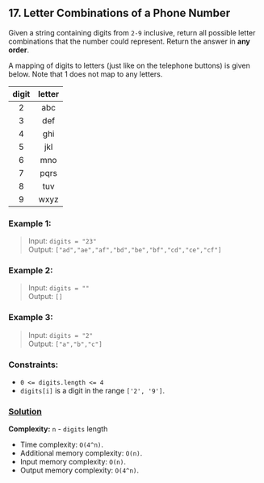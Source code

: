 ## 17. Letter Combinations of a Phone Number

Given a string containing digits from `2-9` inclusive, return all possible letter combinations that the number could represent. Return the answer in **any order**.

A mapping of digits to letters (just like on the telephone buttons) is given below. Note that 1 does not map to any letters.

| digit | letter |
|:-----:|:------:|
|   2   |  abc   |
|   3   |  def   |
|   4   |  ghi   |
|   5   |  jkl   |
|   6   |  mno   |
|   7   |  pqrs  |
|   8   |  tuv   |
|   9   |  wxyz  |

### **Example 1:**
> Input: `digits = "23"`  
> Output: `["ad","ae","af","bd","be","bf","cd","ce","cf"]`

### **Example 2:**
> Input: `digits = ""`  
> Output: `[]`

### **Example 3:**
> Input: `digits = "2"`  
> Output: `["a","b","c"]`

### **Constraints:**
* `0 <= digits.length <= 4`
* `digits[i]` is a digit in the range `['2', '9']`.

### **[Solution](../src/main/java/ru/druzhininyy/leetcode/exercises/algorithms/problem0017/Solution.java)**

**Complexity:** `n` - `digits` length

* Time complexity: `O(4^n)`.
* Additional memory complexity: `O(n)`.
* Input memory complexity: `O(n)`.
* Output memory complexity: `O(4^n)`.